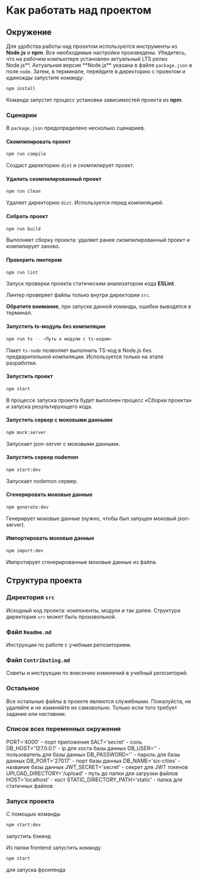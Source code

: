 # Как работать над проектом

## Окружение

Для удобства работы над проектом используются инструменты из **Node.js** и **npm**. Все необходимые настройки произведены. Убедитесь, что на рабочем компьютере установлен актуальный LTS релиз Node.js**. Актуальная версия **Node.js\*\* указана в файле `package.json` в поле `node`. Затем, в терминале, перейдите в директорию с проектом и _единожды_ запустите команду:

```bash
npm install
```

Команда запустит процесс установки зависимостей проекта из **npm**.

### Сценарии

В `package.json` предопределено несколько сценариев.

#### Скомпилировать проект

```bash
npm run compile
```

Создаст директорию `dist` и скомпилирует проект.

#### Удалить скомпилированный проект

```bash
npm run clean
```

Удаляет директорию `dist`. Используется перед компиляцией.

#### Собрать проект

```bash
npm run build
```

Выполняет сборку проекта: удаляет ранее скомпилированный проект и компилирует заново.

#### Проверить линтером

```bash
npm run lint
```

Запуск проверки проекта статическим анализатором кода **ESLint**.

Линтер проверяет файлы только внутри директории `src`.

**Обратите внимание**, при запуске данной команды, ошибки выводятся в терминал.

#### Запустить ts-модуль без компиляции

```bash
npm run ts -- <Путь к модулю с ts-кодом>
```

Пакет `ts-node` позволяет выполнить TS-код в Node.js без предварительной компиляции. Используется только на этапе разработки.

#### Запустить проект

```bash
npm start
```

В процессе запуска проекта будет выполнен процесс «Сборки проекта» и запуска результирующего кода.

#### Запустить сервер с моковыми данными

```bash
npm mock:server
```

Запускает json-server с моковыми данными.

#### Запустить сервер nodemon

```bash
npm start:dev
```

Запускает nodemon сервер.

#### Сгенерировать моковые данные

```bash
npm generate:dev
```

Генерирует моковые данные (нужно, чтобы был запущен моковый json-server).

#### Импортировать моковые данные

```bash
npm import:dev
```

Импротирует сгенерированные моковые данные из файла.

## Структура проекта

### Директория `src`

Исходный код проекта: компоненты, модули и так далее. Структура директории `src` может быть произвольной.

### Файл `Readme.md`

Инструкции по работе с учебным репозиторием.

### Файл `Contributing.md`

Советы и инструкции по внесению изменений в учебный репозиторий.

### Остальное

Все остальные файлы в проекте являются служебными. Пожалуйста, не удаляйте и не изменяйте их самовольно. Только если того требует задание или наставник.

### Список всех переменных окружения

PORT='4000' - порт приложения
SALT='secret' - соль
DB_HOST='127.0.0.1' - ip для хоста базы данных
DB_USER='' - пользователь для базы данных
DB_PASSWORD='' - пароль для базы данных
DB_PORT='27017' - порт базы данных
DB_NAME='six-cities' - название базы данных
JWT_SECRET='secret' - секрет для JWT токенов
UPLOAD_DIRECTORY='/upload' - путь до папки для загрузки файлов
HOST='localhost' - хост
STATIC_DIRECTORY_PATH='static' - папка для статичных файлов

### Запуск проекта

С помощью команды 
```bash
npm start:dev
```
запустить бэкенд 

Из папки frontend запустить команду 
```bash
npm start
```
для запуска фронтенда

